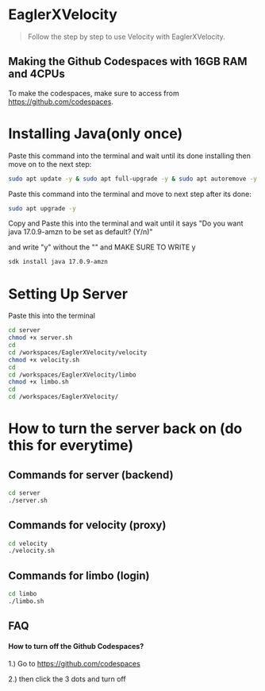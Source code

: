 # EaglerXVelocity
> Follow the step by step to use Velocity with EaglerXVelocity.

## Making the Github Codespaces with 16GB RAM and 4CPUs
To make the codespaces, make sure to access from https://github.com/codespaces.

# Installing Java(only once)
Paste this command into the terminal and wait until its done installing then move on to the next step:
```bash
sudo apt update -y & sudo apt full-upgrade -y & sudo apt autoremove -y & sudo apt auto-clean -y
```
Paste this command into the terminal and move to next step after its done:
```bash
sudo apt upgrade -y
```
Copy and Paste this into the terminal and wait until it says "Do you want java 17.0.9-amzn to be set as default? (Y/n)" 

and write "y" without the "" and MAKE SURE TO WRITE y
```bash
sdk install java 17.0.9-amzn
```

# Setting Up Server
 Paste this into the terminal
```bash
cd server
chmod +x server.sh
cd
cd /workspaces/EaglerXVelocity/velocity
chmod +x velocity.sh
cd
cd /workspaces/EaglerXVelocity/limbo
chmod +x limbo.sh
cd
cd /workspaces/EaglerXVelocity/
```
# How to turn the server back on (do this for everytime)
## Commands for server (backend)
```bash
cd server
./server.sh
```
## Commands for velocity (proxy)
```bash
cd velocity
./velocity.sh
```
## Commands for limbo (login)
```bash
cd limbo
./limbo.sh
```
## FAQ

#### How to turn off the Github Codespaces?

1.) Go to https://github.com/codespaces

2.) then click the 3 dots and turn off
